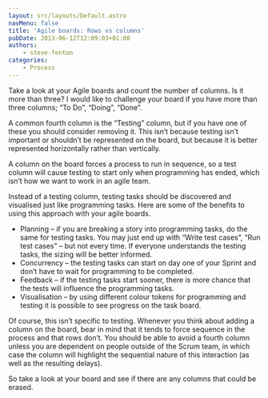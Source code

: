 ```yaml
---
layout: src/layouts/Default.astro
navMenu: false
title: 'Agile boards: Rows vs columns'
pubDate: 2013-06-12T12:09:03+01:00
authors:
    - steve-fenton
categories:
    - Process
---
```


Take a look at your Agile boards and count the number of columns. Is it more than three? I would like to challenge your board if you have more than three columns; “To Do”, “Doing”, “Done”.

A common fourth column is the “Testing” column, but if you have one of these you should consider removing it. This isn’t because testing isn’t important or shouldn’t be represented on the board, but because it is better represented horizontally rather than vertically.

A column on the board forces a process to run in sequence, so a test column will cause testing to start only when programming has ended, which isn’t how we want to work in an agile team.

Instead of a testing column, testing tasks should be discovered and visualised just like programming tasks. Here are some of the benefits to using this approach with your agile boards.

- Planning – if you are breaking a story into programming tasks, do the same for testing tasks. You may just end up with “Write test cases”, “Run test cases” – but not every time. If everyone understands the testing tasks, the sizing will be better informed.
- Concurrency – the testing tasks can start on day one of your Sprint and don’t have to wait for programming to be completed.
- Feedback – if the testing tasks start sooner, there is more chance that the tests will influence the programming tasks.
- Visualisation – by using different colour tokens for programming and testing it is possible to see progress on the task board.

Of course, this isn’t specific to testing. Whenever you think about adding a column on the board, bear in mind that it tends to force sequence in the process and that rows don’t. You should be able to avoid a fourth column unless you are dependent on people outside of the Scrum team, in which case the column will highlight the sequential nature of this interaction (as well as the resulting delays).

So take a look at your board and see if there are any columns that could be erased.